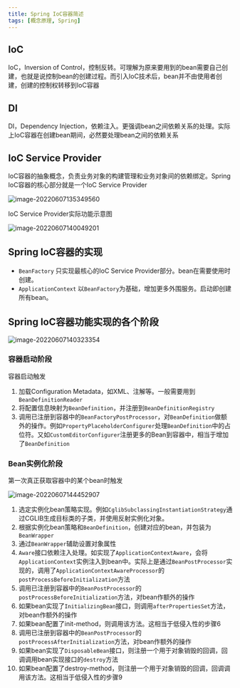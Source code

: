 ```yaml
---
title: Spring IoC容器简述
tags: [概念原理, Spring]
---
```


## IoC

IoC，Inversion of Control，控制反转。可理解为原来要用到的bean需要自己创建，也就是说控制bean的创建过程。而引入IoC技术后，bean并不由使用者创建，创建的控制权转移到IoC容器

## DI

DI，Dependency Injection，依赖注入。更强调bean之间依赖关系的处理。实际上IoC容器在创建bean期间，必然要处理bean之间的依赖关系

## IoC Service Provider

IoC容器的抽象概念，负责业务对象的构建管理和业务对象间的依赖绑定。Spring IoC容器的核心部分就是一个IoC Service Provider

![image-20220607135349560](https://oliver-blog.oss-cn-shenzhen.aliyuncs.com/202206071353198.png)

IoC Service Provider实际功能示意图

![image-20220607140049201](https://oliver-blog.oss-cn-shenzhen.aliyuncs.com/202206071400322.png)



## Spring IoC容器的实现

* `BeanFactory` 只实现最核心的IoC Service Provider部分。bean在需要使用时创建。
* `ApplicationContext` 以`BeanFactory`为基础，增加更多外围服务。启动即创建所有bean。

## Spring IoC容器功能实现的各个阶段

![image-20220607140323354](https://oliver-blog.oss-cn-shenzhen.aliyuncs.com/202206071403377.png)

### 容器启动阶段

容器启动触发

1. 加载Configuration Metadata，如XML、注解等。一般需要用到`BeanDefinitionReader`
2. 将配置信息映射为`BeanDefinition`，并注册到`BeanDefinitionRegistry`
3. 调用已注册到容器中的`BeanFactoryPostProcessor`，对`BeanDefinition`做额外的操作。例如`PropertyPlaceholderConfigurer`处理`BeanDefinition`中的占位符。又如`CustomEditorConfigurer`注册更多的Bean到容器中，相当于增加了`BeanDefinition`

### Bean实例化阶段

第一次真正获取容器中的某个bean时触发

![image-20220607144452907](https://oliver-blog.oss-cn-shenzhen.aliyuncs.com/202206071444360.png)

1. 选定实例化bean策略实现。例如`CglibSubclassingInstantiationStrategy`通过CGLIB生成目标类的子类，并使用反射实例化对象。
2. 根据实例化bean策略和`BeanDefinition`，创建对应的bean，并包装为`BeanWrapper`
3. 通过`BeanWrapper`辅助设置对象属性
4. `Aware`接口依赖注入处理。如实现了`ApplicationContextAware`，会将`ApplicationContext`实例注入到bean中。实际上是通过`BeanPostProcessor`实现的，调用了`ApplicationContextAwareProcessor`的`postProcessBeforeInitialization`方法
5. 调用已注册到容器中的`BeanPostProcessor`的`postProcessBeforeInitialization`方法，对bean作额外的操作
6. 如果bean实现了`InitializingBean`接口，则调用`afterPropertiesSet`方法，对bean作额外的操作
7. 如果bean配置了init-method，则调用该方法。这相当于低侵入性的步骤6
8. 调用已注册到容器中的`BeanPostProcessor`的`postProcessAfterInitialization`方法，对bean作额外的操作
9. 如果bean实现了`DisposableBean`接口，则注册一个用于对象销毁的回调，回调调用bean实现接口的`destroy`方法
10. 如果bean配置了destroy-method，则注册一个用于对象销毁的回调，回调调用该方法。这相当于低侵入性的步骤9

